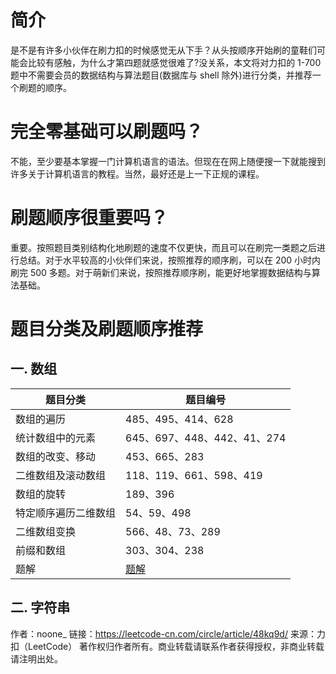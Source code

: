 # 简介
是不是有许多小伙伴在刷力扣的时候感觉无从下手？从头按顺序开始刷的童鞋们可能会比较有感触，为什么才第四题就感觉很难了?没关系，本文将对力扣的 1-700 题中不需要会员的数据结构与算法题目(数据库与 shell 除外)进行分类，并推荐一个刷题的顺序。

# 完全零基础可以刷题吗？
不能，至少要基本掌握一门计算机语言的语法。但现在在网上随便搜一下就能搜到许多关于计算机语言的教程。当然，最好还是上一下正规的课程。

# 刷题顺序很重要吗？
重要。按照题目类别结构化地刷题的速度不仅更快，而且可以在刷完一类题之后进行总结。对于水平较高的小伙伴们来说，按照推荐的顺序刷，可以在 200 小时内刷完 500 多题。对于萌新们来说，按照推荐顺序刷，能更好地掌握数据结构与算法基础。

# 题目分类及刷题顺序推荐

## 一. 数组

 题目分类    | 题目编号
-------- | -----
数组的遍历  | 485、495、414、628
统计数组中的元素  | 645、697、448、442、41、274
数组的改变、移动  | 453、665、283
二维数组及滚动数组  | 118、119、661、598、419
数组的旋转  | 189、396
特定顺序遍历二维数组  | 54、59、498
二维数组变换  | 566、48、73、289
前缀和数组	  | 303、304、238
题解  | [题解](https://leetcode-cn.com/circle/article/oalBEI/)


## 二. 字符串





























作者：noone_
链接：https://leetcode-cn.com/circle/article/48kq9d/
来源：力扣（LeetCode）
著作权归作者所有。商业转载请联系作者获得授权，非商业转载请注明出处。

